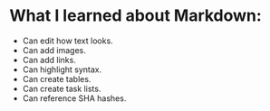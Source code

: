 # What I learned about Markdown:

- Can edit how text looks.
- Can add images.
- Can add links.
- Can highlight syntax.
- Can create tables.
- Can create task lists.
- Can reference SHA hashes.
